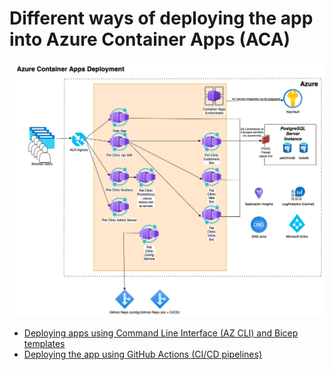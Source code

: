# Different ways of deploying the app into Azure Container Apps (ACA)

![Architecture Diagram](./aca-java-demo-architecture.drawio.png)

* [Deploying apps using Command Line Interface (AZ CLI) and Bicep templates](./docs/aca-bicep.md)
* [Deploying the app using GitHub Actions (CI/CD pipelines)](./docs/aca-github-actions.md)
